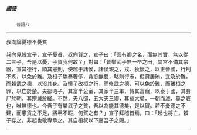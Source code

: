 

##### 國語
　　`晉語八`

* * *

叔向論憂德不憂貧

叔向見韓宣子，宣子憂貧，叔向賀之，宣子曰：「吾有卿之名，而無其實，無以從二三子，吾是以憂，子賀我何故？」對曰：「昔欒武子無一卒之田，其宮不備其宗器，宣其德行，順其憲則，使越于諸侯，諸侯親之，戎、狄懷之，以正晉國，行刑不疚，以免於難。及桓子驕泰奢侈，貪慾無藝，略則行志，假貸居賄，宜及於難，而賴武之德，以沒其身。及懷子改桓之行，而修武之德，可以免於難，而離桓之罪，以亡於楚。夫郤昭子，其富半公室，其家半三軍，恃其富寵，以泰于國，其身尸於朝，其宗滅於絳。不然，夫八郤，五大夫三卿，其寵大矣，一朝而滅，莫之哀也，唯無德也。今吾子有欒武子之貧，吾以為能其德矣，是以賀。若不憂德之不建，而患貨之不足，將弔不暇，何賀之有？」宣子拜稽首焉，曰：「起也將亡，賴子存之，非起也敢專承之，其自桓叔以下嘉吾子之賜。」

* * *

